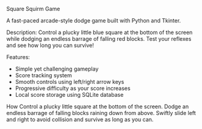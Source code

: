Square Squirm Game

A fast-paced arcade-style dodge game built with Python and Tkinter.

Description:
Control a plucky little blue square at the bottom of the screen while dodging an endless barrage of falling red blocks. Test your reflexes and see how long you can survive!

Features:
- Simple yet challenging gameplay
- Score tracking system
- Smooth controls using left/right arrow keys
- Progressive difficulty as your score increases
- Local score storage using SQLite database

How
Control a plucky little square at the bottom of the screen.  Dodge an endless barrage of falling blocks raining down from above. Swiftly slide left and right to avoid collision and survive as long as you can.
